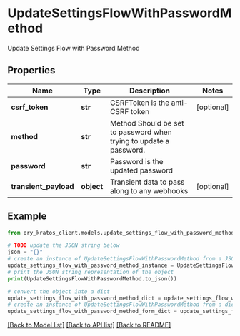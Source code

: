 # UpdateSettingsFlowWithPasswordMethod

Update Settings Flow with Password Method

## Properties

Name | Type | Description | Notes
------------ | ------------- | ------------- | -------------
**csrf_token** | **str** | CSRFToken is the anti-CSRF token | [optional] 
**method** | **str** | Method  Should be set to password when trying to update a password. | 
**password** | **str** | Password is the updated password | 
**transient_payload** | **object** | Transient data to pass along to any webhooks | [optional] 

## Example

```python
from ory_kratos_client.models.update_settings_flow_with_password_method import UpdateSettingsFlowWithPasswordMethod

# TODO update the JSON string below
json = "{}"
# create an instance of UpdateSettingsFlowWithPasswordMethod from a JSON string
update_settings_flow_with_password_method_instance = UpdateSettingsFlowWithPasswordMethod.from_json(json)
# print the JSON string representation of the object
print(UpdateSettingsFlowWithPasswordMethod.to_json())

# convert the object into a dict
update_settings_flow_with_password_method_dict = update_settings_flow_with_password_method_instance.to_dict()
# create an instance of UpdateSettingsFlowWithPasswordMethod from a dict
update_settings_flow_with_password_method_form_dict = update_settings_flow_with_password_method.from_dict(update_settings_flow_with_password_method_dict)
```
[[Back to Model list]](../README.md#documentation-for-models) [[Back to API list]](../README.md#documentation-for-api-endpoints) [[Back to README]](../README.md)


